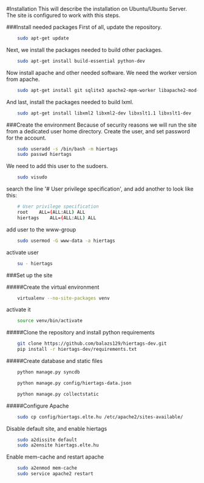 
#Installation
This will describe the installation on Ubuntu/Ubuntu Server. The site is configured to work
with this steps.

###Install needed packages
First of all, update the repository.
```bash
    sudo apt-get update
```
Next, we install the packages needed to build other packages.
```bash
    sudo apt-get install build-essential python-dev
```
Now install apache and other needed software. We need the worker version from apache.
```bash
    sudo apt-get install git sqlite3 apache2-mpm-worker libapache2-mod-wsgi python-virtualenv
```
And last, install the packages needed to build lxml.
```bash
    sudo apt-get install libxml2 libxml2-dev libxslt1.1 libxslt1-dev
```

###Create the environment
Because of security reasons we will run the site from a dedicated user home directory.
Create the user, and set password for the account.
```bash
    sudo useradd -s /bin/bash -m hiertags
    sudo passwd hiertags
```
We need to add this user to the sudoers.
```bash
    sudo visudo
````

search the line '# User privilege specification', and add another to look like this:
```bash
    # User privilege specification
    root    ALL=(ALL:ALL) ALL
    hiertags    ALL=(ALL:ALL) ALL
```
add user to the www-group
```bash
    sudo usermod -G www-data -a hiertags
```
activate user
```bash
    su - hiertags
```

###Set up the site

#####Create the virtual environment
```bash
    virtualenv --no-site-packages venv
```
activate it
```bash
    source venv/bin/activate
```

#####Clone the repository and install python requirements
```bash
    git clone https://github.com/balazs129/hiertags-dev.git
    pip install -r hiertags-dev/requirements.txt
```

#####Create database and static files
```bash
    python manage.py syncdb
```
```bash
    python manage.py config/hiertags-data.json
```
```bash
    python manage.py collectstatic
```

#####Configure Apache
```bash
    sudo cp config/hiertags.elte.hu /etc/apache2/sites-available/
```
Disable default site, and enable hiertags
```bash
    sudo a2dissite default
    sudo a2ensite hiertags.elte.hu
```
Enable mem-cache and restart apache
```bash
    sudo a2enmod mem-cache
    sudo service apache2 restart
```